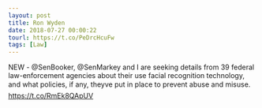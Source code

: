 ```yaml
---
layout: post
title: Ron Wyden
date: 2018-07-27 00:00:22
tourl: https://t.co/PeDrcHcuFw
tags: [Law]
---
```

NEW - @SenBooker, @SenMarkey and I are seeking details from 39 federal law-enforcement agencies about their use facial recognition technology, and what policies, if any, theyve put in place to prevent abuse and misuse. https://t.co/RmEk8QApUV